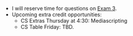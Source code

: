* I will reserve time for questions on [Exam 3](../assignments/exam.03.html).
* Upcoming extra credit opportunities:
    * CS Extras Thursday at 4:30: Mediascripting
    * CS Table Friday: TBD.
